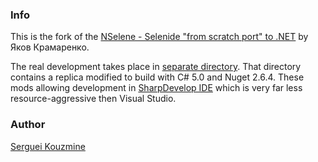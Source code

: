 ### Info
This is the fork of the [NSelene - Selenide "from scratch port" to .NET](https://github.com/yashaka/NSelene) by Яков Крамаренко.

The real development takes place in 
[separate directory](https://github.com/sergueik/powershell_selenium/tree/master/external/csharp/NSelene).
That directory contains a replica modified to build with C# 5.0 and Nuget 2.6.4.
These mods allowing development in [SharpDevelop IDE](http://www.icsharpcode.net/OpenSource/SD/Default.aspx) which is very far less resource-aggressive then Visual Studio.
 
 ### Author
[Serguei Kouzmine](kouzmine_serguei@yahoo.com)
